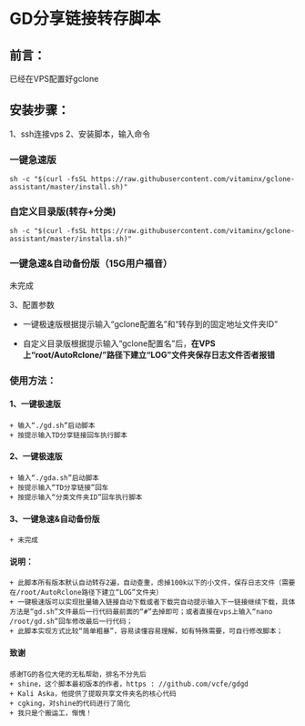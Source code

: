 # GD分享链接转存脚本

## 前言：
已经在VPS配置好gclone

## 安装步骤：

1、ssh连接vps
2、安装脚本，输入命令

### 一键急速版

```
sh -c "$(curl -fsSL https://raw.githubusercontent.com/vitaminx/gclone-assistant/master/install.sh)"
```

### 自定义目录版(转存+分类)   

```
sh -c "$(curl -fsSL https://raw.githubusercontent.com/vitaminx/gclone-assistant/master/installa.sh)"
```

### 一键急速&自动备份版（15G用户福音）

未完成

3、配置参数

- 一键极速版根据提示输入“gclone配置名”和“转存到的固定地址文件夹ID”
+ 自定义目录版根据提示输入“gclone配置名”后，**在VPS上“root/AutoRclone/”路径下建立“LOG”文件夹保存日志文件否者报错**

### 使用方法：

#### 1、一键极速版

    + 输入“./gd.sh”启动脚本   
    + 按提示输入TD分享链接回车执行脚本   

#### 2、一键极速版   

    + 输入“./gda.sh”启动脚本  
    + 按提示输入“TD分享链接”回车
    + 按提示输入“分类文件夹ID”回车执行脚本   

#### 3、一键急速&自动备份版

    + 未完成
    
#### 说明：

    + 此脚本所有版本默认自动转存2遍，自动查重，虑掉100k以下的小文件，保存日志文件（需要在/root/AutoRclone路径下建立“LOG”文件夹）
    + 一键极速版可以实现批量输入链接自动下载或者下载完自动提示输入下一链接继续下载，具体方法是“gd.sh”文件最后一行代码最前面的“#”去掉即可；或者直接在vps上输入“nano /root/gd.sh”回车修改最后一行代码；
    + 此脚本实现方式比较“简单粗暴”，容易读懂容易理解，如有特殊需要，可自行修改脚本；  

#### 致谢
    感谢TG的各位大佬的无私帮助，排名不分先后
    + shine，这个脚本最初版本的作者，https : //github.com/vcfe/gdgd
    + Kali Aska，他提供了提取共享文件夹名的核心代码
    + cgking，对shine的代码进行了简化
    + 我只是个搬运工，惭愧！
